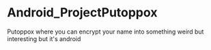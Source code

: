 # Android_ProjectPutoppox
Putoppox where you can encrypt your name into something weird but interesting but it's android
